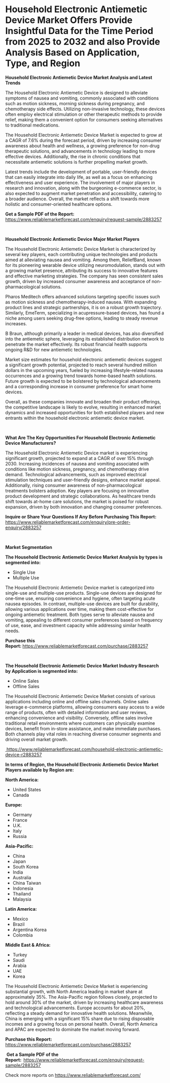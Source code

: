 <p><h1>Household Electronic Antiemetic Device Market Offers Provide Insightful Data for the Time Period from 2025 to 2032 and also Provide Analysis Based on Application, Type, and Region</h1></p><p><strong>Household Electronic Antiemetic Device Market Analysis and Latest Trends</strong></p>
<p><p>The Household Electronic Antiemetic Device is designed to alleviate symptoms of nausea and vomiting, commonly associated with conditions such as motion sickness, morning sickness during pregnancy, and chemotherapy side effects. Utilizing non-invasive technology, these devices often employ electrical stimulation or other therapeutic methods to provide relief, making them a convenient option for consumers seeking alternatives to traditional medications.</p><p>The Household Electronic Antiemetic Device Market is expected to grow at a CAGR of 7.6% during the forecast period, driven by increasing consumer awareness about health and wellness, a growing preference for non-drug therapeutic solutions, and advancements in technology leading to more effective devices. Additionally, the rise in chronic conditions that necessitate antiemetic solutions is further propelling market growth.</p><p>Latest trends include the development of portable, user-friendly devices that can easily integrate into daily life, as well as a focus on enhancing effectiveness and user experience. The involvement of major players in research and innovation, along with the burgeoning e-commerce sector, is also expected to augment market penetration and accessibility, catering to a broader audience. Overall, the market reflects a shift towards more holistic and consumer-oriented healthcare options.</p></p>
<p><strong>Get a Sample PDF of the Report:&nbsp;</strong> <a href="https://www.reliablemarketforecast.com/enquiry/request-sample/2883257?utm_campaign=2949&utm_medium=2&utm_source=Github&utm_content=ia&utm_term=13032025&utm_id=household-electronic-antiemetic-device">https://www.reliablemarketforecast.com/enquiry/request-sample/2883257</a></p>
<p>&nbsp;</p>
<p><strong>Household Electronic Antiemetic Device Major Market Players</strong></p>
<p><p>The Household Electronic Antiemetic Device Market is characterized by several key players, each contributing unique technologies and products aimed at alleviating nausea and vomiting. Among them, ReliefBand, known for its pioneering wearable device utilizing neuromodulation, stands out with a growing market presence, attributing its success to innovative features and effective marketing strategies. The company has seen consistent sales growth, driven by increased consumer awareness and acceptance of non-pharmacological solutions.</p><p>Pharos Meditech offers advanced solutions targeting specific issues such as motion sickness and chemotherapy-induced nausea. With expanding product lines and strategic partnerships, it is on a robust growth trajectory. Similarly, EmeTerm, specializing in acupressure-based devices, has found a niche among users seeking drug-free options, leading to steady revenue increases.</p><p>B Braun, although primarily a leader in medical devices, has also diversified into the antiemetic sphere, leveraging its established distribution network to penetrate the market effectively. Its robust financial health supports ongoing R&D for new antiemetic technologies.</p><p>Market size estimates for household electronic antiemetic devices suggest a significant growth potential, projected to reach several hundred million dollars in the upcoming years, fueled by increasing lifestyle-related nausea occurrences and a growing trend towards home-based health solutions. Future growth is expected to be bolstered by technological advancements and a corresponding increase in consumer preference for smart home devices.</p><p>Overall, as these companies innovate and broaden their product offerings, the competitive landscape is likely to evolve, resulting in enhanced market dynamics and increased opportunities for both established players and new entrants within the household electronic antiemetic device market.</p></p>
<p>&nbsp;</p>
<p><strong>What Are The Key Opportunities For Household Electronic Antiemetic Device Manufacturers?</strong></p>
<p><p>The Household Electronic Antiemetic Device market is experiencing significant growth, projected to expand at a CAGR of over 15% through 2030. Increasing incidences of nausea and vomiting associated with conditions like motion sickness, pregnancy, and chemotherapy drive demand. Technological advancements, such as improved electrical stimulation techniques and user-friendly designs, enhance market appeal. Additionally, rising consumer awareness of non-pharmacological treatments bolsters adoption. Key players are focusing on innovative product development and strategic collaborations. As healthcare trends shift towards at-home care solutions, the market is poised for robust expansion, driven by both innovation and changing consumer preferences.</p></p>
<p><strong>Inquire or Share Your Questions If Any Before Purchasing This Report:</strong> <a href="https://www.reliablemarketforecast.com/enquiry/pre-order-enquiry/2883257?utm_campaign=2949&utm_medium=2&utm_source=Github&utm_content=ia&utm_term=13032025&utm_id=household-electronic-antiemetic-device">https://www.reliablemarketforecast.com/enquiry/pre-order-enquiry/2883257</a></p>
<p>&nbsp;</p>
<p><strong>Market Segmentation</strong></p>
<p><strong>The Household Electronic Antiemetic Device Market Analysis by types is segmented into:</strong></p>
<p><ul><li>Single Use</li><li>Multiple Use</li></ul></p>
<p><p>The Household Electronic Antiemetic Device market is categorized into single-use and multiple-use products. Single-use devices are designed for one-time use, ensuring convenience and hygiene, often targeting acute nausea episodes. In contrast, multiple-use devices are built for durability, allowing various applications over time, making them cost-effective for ongoing antiemetic treatment. Both types serve to alleviate nausea and vomiting, appealing to different consumer preferences based on frequency of use, ease, and investment capacity while addressing similar health needs.</p></p>
<p><strong>Purchase this Report:&nbsp;</strong><a href="https://www.reliablemarketforecast.com/purchase/2883257?utm_campaign=2949&utm_medium=2&utm_source=Github&utm_content=ia&utm_term=13032025&utm_id=household-electronic-antiemetic-device">https://www.reliablemarketforecast.com/purchase/2883257</a></p>
<p>&nbsp;</p>
<p><strong>The Household Electronic Antiemetic Device Market Industry Research by Application is segmented into:</strong></p>
<p><ul><li>Online Sales</li><li>Offline Sales</li></ul></p>
<p><p>The Household Electronic Antiemetic Device Market consists of various applications including online and offline sales channels. Online sales leverage e-commerce platforms, allowing consumers easy access to a wide range of products, often with detailed information and user reviews, enhancing convenience and visibility. Conversely, offline sales involve traditional retail environments where customers can physically examine devices, benefit from in-store assistance, and make immediate purchases. Both channels play vital roles in reaching diverse consumer segments and driving overall market growth.</p></p>
<p><a href="https://www.reliablemarketforecast.com/household-electronic-antiemetic-device-r2883257?utm_campaign=2949&utm_medium=2&utm_source=Github&utm_content=ia&utm_term=13032025&utm_id=household-electronic-antiemetic-device">&nbsp;https://www.reliablemarketforecast.com/household-electronic-antiemetic-device-r2883257</a></p>
<p><strong>In terms of Region, the Household Electronic Antiemetic Device Market Players available by Region are:</strong></p>
<p>
    <p> <strong> North America: </strong>
        <ul>
            <li>United States</li>
            <li>Canada</li>
        </ul>
        </p> 
    <p> <strong> Europe: </strong>
        <ul>
            <li>Germany</li>
            <li>France</li>
            <li>U.K.</li>
            <li>Italy</li>
            <li>Russia</li>
        </ul>
        </p> 
    <p> <strong> Asia-Pacific: </strong>
        <ul>
            <li>China</li>
            <li>Japan</li>
            <li>South Korea</li>
            <li>India</li>
            <li>Australia</li>
            <li>China Taiwan</li>
            <li>Indonesia</li>
            <li>Thailand</li>
            <li>Malaysia</li>
        </ul>
        </p> 
    <p> <strong> Latin America: </strong>
        <ul>
            <li>Mexico</li>
            <li>Brazil</li>
            <li>Argentina Korea</li>
            <li>Colombia</li>
        </ul>
        </p> 
    <p> <strong> Middle East & Africa: </strong>
        <ul>
            <li>Turkey</li>
            <li>Saudi</li>
            <li>Arabia</li>
            <li>UAE</li>
            <li>Korea</li>
        </ul>
    </p>
    </p>
<p><p>The Household Electronic Antiemetic Device Market is experiencing substantial growth, with North America leading in market share at approximately 35%. The Asia-Pacific region follows closely, projected to hold around 30% of the market, driven by increasing healthcare awareness and technological advancements. Europe accounts for about 20%, reflecting a steady demand for innovative health solutions. Meanwhile, China is emerging with a significant 15% share due to rising disposable incomes and a growing focus on personal health. Overall, North America and APAC are expected to dominate the market moving forward.</p></p>
<p><strong>Purchase this Report: </strong><a href="https://www.reliablemarketforecast.com/purchase/2883257?utm_campaign=2949&utm_medium=2&utm_source=Github&utm_content=ia&utm_term=13032025&utm_id=household-electronic-antiemetic-device">https://www.reliablemarketforecast.com/purchase/2883257</a></p>
<p>&nbsp;<strong>Get a Sample PDF of the Report:&nbsp;&nbsp;</strong><a href="https://www.reliablemarketforecast.com/enquiry/request-sample/2883257?utm_campaign=2949&utm_medium=2&utm_source=Github&utm_content=ia&utm_term=13032025&utm_id=household-electronic-antiemetic-device">https://www.reliablemarketforecast.com/enquiry/request-sample/2883257</a></p>
<p><strong></strong></p>
<p>Check more reports on <a href="https://www.reliablemarketforecast.com/?utm_campaign=2949&utm_medium=2&utm_source=Github&utm_content=ia&utm_term=13032025&utm_id=household-electronic-antiemetic-device">https://www.reliablemarketforecast.com/</a></p>